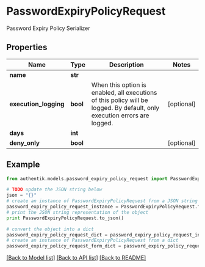 # PasswordExpiryPolicyRequest

Password Expiry Policy Serializer

## Properties
Name | Type | Description | Notes
------------ | ------------- | ------------- | -------------
**name** | **str** |  | 
**execution_logging** | **bool** | When this option is enabled, all executions of this policy will be logged. By default, only execution errors are logged. | [optional] 
**days** | **int** |  | 
**deny_only** | **bool** |  | [optional] 

## Example

```python
from authentik.models.password_expiry_policy_request import PasswordExpiryPolicyRequest

# TODO update the JSON string below
json = "{}"
# create an instance of PasswordExpiryPolicyRequest from a JSON string
password_expiry_policy_request_instance = PasswordExpiryPolicyRequest.from_json(json)
# print the JSON string representation of the object
print PasswordExpiryPolicyRequest.to_json()

# convert the object into a dict
password_expiry_policy_request_dict = password_expiry_policy_request_instance.to_dict()
# create an instance of PasswordExpiryPolicyRequest from a dict
password_expiry_policy_request_form_dict = password_expiry_policy_request.from_dict(password_expiry_policy_request_dict)
```
[[Back to Model list]](../README.md#documentation-for-models) [[Back to API list]](../README.md#documentation-for-api-endpoints) [[Back to README]](../README.md)


